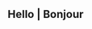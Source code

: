 ## Hello | Bonjour

<!--
**linusable/linusable** is a ✨ _special_ ✨ repository because its `README.md` (this file) appears on your GitHub profile.

